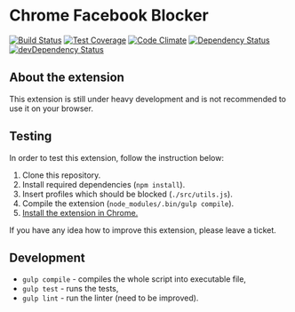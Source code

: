 # Chrome Facebook Blocker

[![Build Status](https://travis-ci.org/pomek/chrome-facebook-blocker.svg?branch=master)](https://travis-ci.org/pomek/chrome-facebook-blocker)
[![Test Coverage](https://codeclimate.com/github/pomek/chrome-facebook-blocker/badges/coverage.svg)](https://codeclimate.com/github/pomek/chrome-facebook-blocker/coverage)
[![Code Climate](https://codeclimate.com/github/pomek/chrome-facebook-blocker/badges/gpa.svg)](https://codeclimate.com/github/pomek/chrome-facebook-blocker)
[![Dependency Status](https://david-dm.org/pomek/chrome-facebook-blocker/status.svg)](https://david-dm.org/pomek/chrome-facebook-blocker#info=dependencies)
[![devDependency Status](https://david-dm.org/pomek/chrome-facebook-blocker/dev-status.svg)](https://david-dm.org/pomek/chrome-facebook-blocker#info=devDependencies)

## About the extension

This extension is still under heavy development and is not recommended to use it on your browser.

## Testing

In order to test this extension, follow the instruction below:

1. Clone this repository.
2. Install required dependencies (`npm install`).
3. Insert profiles which should be blocked (`./src/utils.js`).
4. Compile the extension (`node_modules/.bin/gulp compile`).
5. [Install the extension in Chrome.](https://developer.chrome.com/extensions/getstarted#unpacked)

If you have any idea how to improve this extension, please leave a ticket.

## Development

* `gulp compile` - compiles the whole script into executable file,
* `gulp test` - runs the tests,
* `gulp lint` - run the linter (need to be improved).
